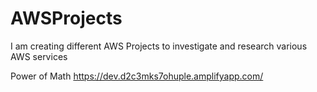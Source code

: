 # AWSProjects
I am creating different AWS Projects to investigate and research various AWS services

Power of Math
https://dev.d2c3mks7ohuple.amplifyapp.com/
